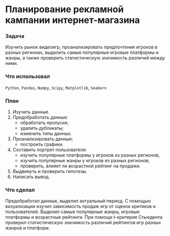 # Планирование рекламной кампании интернет-магазина
### Задача
Изучить рынок видеоигр, проанализировать предпочтения игроков в разных регионах, выделить самые популярные игровые платформы и жанры,
а также проверить статистическую значимость различий между ними.
### Что использовал
`Python`, `Pandas`, `Numpy`, `Scipy`, `Matplotlib`, `Seaborn`
### План
1. Изучить данные.
2. Предобработать данные:
   - обработать пропуски;
   - удалить дубликаты;
   - изменить типы данных.
3. Проанализировать данные:
   - построить графики.
4. Составить портрет пользователя:
   - изучить популярные платформы у игроков из разных регионов;
   - изучить популярные жанры у игроков из разных регионов;
   - проверить, влияет ли возрастной рейтинг на продажи.
5. Выдвинуть и проверить гипотезы.
6. Написать вывод.
### Что сделал
Предобработал данные, выделил актуальный период. С помощью визуализации изучил зависимость продаж игр от оценок критиков и пользователей.
Выделил самые популярные жанры, игровые платформы и возрастные рейтинги. При помощи t-критерия Стьюдента проверил статистическую значимость различий
рейтингов игр разных жанров и платформ.
